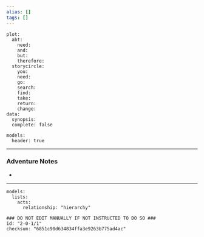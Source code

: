 ```yaml
---
alias: []
tags: []
---
```

```RpgManagerData
plot: 
  abt: 
    need: 
    and: 
    but: 
    therefore: 
  storycircle: 
    you: 
    need: 
    go: 
    search: 
    find: 
    take: 
    return: 
    change: 
data: 
  synopsis: 
  complete: false
```
```RpgManager
models: 
  header: true
```
---
### Adventure Notes
 - 

---
```RpgManager
models: 
  lists: 
    acts: 
      relationship: "hierarchy"
```
```RpgManagerID
### DO NOT EDIT MANUALLY IF NOT INSTRUCTED TO DO SO ###
id: "2-0-1/1"
checksum: "6851c90d634834ffa3e9263b775ad4ac"
```
